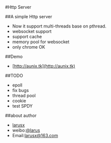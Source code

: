 #Http Server

##A simple Http server
*	Now it support multi-threads base on pthread.	
*	websocket support
* support cache
* memory pool for websocket
* only chrome OK

##Demo
* [http://aunix.tk](http://aunix.tk)

##TODO
* epoll 
* fix bugs
* thread pool
* cookie
* test SPDY

##about author
* [larusx](http://posix.sinaapp.com)
* weibo:[@larus](http://weibo.com/larus)
* Email:larusx@163.com
